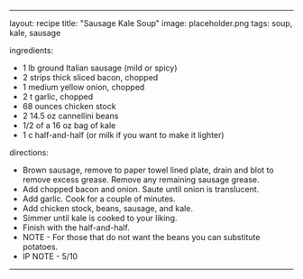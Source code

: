 ---

layout: recipe
title: "Sausage Kale Soup"
image: placeholder.png
tags: soup, kale, sausage

ingredients:

- 1 lb ground Italian sausage (mild or spicy)
- 2 strips thick sliced bacon, chopped
- 1 medium yellow onion, chopped
- 2 t garlic, chopped
- 68 ounces chicken stock
- 2 14.5 oz cannellini beans
- 1/2 of a 16 oz bag of kale
- 1 c half-and-half (or milk if you want to make it lighter)

directions:

- Brown sausage, remove to paper towel lined plate, drain and blot to remove excess grease. Remove any remaining sausage grease.
- Add chopped bacon and onion. Saute until onion is translucent.
- Add garlic. Cook for a couple of minutes.
- Add chicken stock, beans, sausage, and kale.
- Simmer until kale is cooked to your liking.
- Finish with the half-and-half.
- NOTE - For those that do not want the beans you can substitute potatoes.
- IP NOTE - 5/10

---